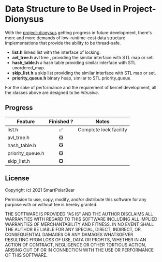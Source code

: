 # Data Structure to Be Used in Project-Dionysus

With the [project-dionysus](https://github.com/SmartPolarBear/project-dionysus) getting progress in future development, there's more and more demands of low-runtime-cost data structure implementations that provide the ability to be thread-safe. 

- **list.h** linked list with the interface of locking. 
- **avl_tree.h** avl tree , providing the similar interface with STL map or set. 
- **hash_table.h** a hash table providing similar interface with STL unordered_map. 
- **skip_list.h** a skip list providing the similar interface with STL map or set. 
- **priority_queue.h** binary heap, similar to STL priority_queue.  

For the sake of performance and the requirement of kernel development, all the classes above are designed to be *intrusive*.  

## Progress

Feature                  |Finished ?         |Notes
-------------------------|:-----------------:|-----------------
list.h                   |✅                 | Complete lock facility
avl_tree.h               |❎                 |
hash_table.h             |❎                 |
priority_queue.h         |❎                 |
skip_list.h              |❎                 |


## License
Copyright (c) 2021 SmartPolarBear

Permission to use, copy, modify, and/or distribute this software for any
purpose with or without fee is hereby granted.

THE SOFTWARE IS PROVIDED "AS IS" AND THE AUTHOR DISCLAIMS ALL WARRANTIES WITH
REGARD TO THIS SOFTWARE INCLUDING ALL IMPLIED WARRANTIES OF MERCHANTABILITY
AND FITNESS. IN NO EVENT SHALL THE AUTHOR BE LIABLE FOR ANY SPECIAL, DIRECT,
INDIRECT, OR CONSEQUENTIAL DAMAGES OR ANY DAMAGES WHATSOEVER RESULTING FROM
LOSS OF USE, DATA OR PROFITS, WHETHER IN AN ACTION OF CONTRACT, NEGLIGENCE OR
OTHER TORTIOUS ACTION, ARISING OUT OF OR IN CONNECTION WITH THE USE OR
PERFORMANCE OF THIS SOFTWARE.